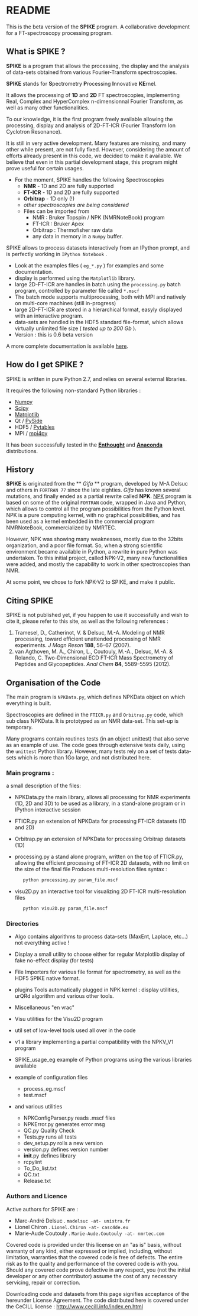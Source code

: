 # README #

This is the beta version of the **SPIKE** program. A collaborative development for a FT-spectroscopy processing program.

## What is SPIKE ? ##

**SPIKE** is a program that allows the processing, the display and the analysis of data-sets obtained from various Fourier-Transform spectroscopies.

**SPIKE** stands for **S**pectrometry **P**rocessing **I**nnovative **KE**rnel.

It allows the processing of **1D** and **2D** FT spectroscopies, implementing Real, Complex and HyperComplex n-dimensionnal Fourier Transform, as well as many other functionalities.

To our knowledge, it is the first program freely available allowing the processing, display and analysis of 2D-FT-ICR (Fourier Transform Ion Cyclotron Resonance).

It is still in very active development.
Many features are missing, and many other while present, are not fully fixed.
However, considering the amount of efforts already present in this code, we decided to make it available.
We believe that even in this partial development stage, this program might prove useful for certain usages.

* For the moment, SPIKE handles the following Spectroscopies
    * **NMR** - 1D and 2D are fully supported
    * **FT-ICR** - 1D and 2D are fully supported
    * **Orbitrap** - 1D only (!)
    * _other spectroscopies are being considered_
    * Files can be imported from
        * NMR : Bruker Topspin / NPK (NMRNoteBook) program
        * FT-ICR : Bruker Apex
        * Orbitrap : Thermofisher raw data
        * any data in memory in a `Numpy` buffer.


SPIKE allows to process datasets interactively from an IPython prompt, and is perfectly working in `IPython Notebook` .

* Look at the examples files ( `eg_*.py` ) for examples and some documentation.
* display is performed using the `Matplotlib` library.
* large 2D-FT-ICR are handles in batch using the `processing.py` batch program, controlled by parameter file called `*.mscf`
* The batch mode supports multiprocessing, both with MPI and natively on multi-core machines (still in-progress)
* large 2D-FT-ICR are stored in a hierarchical format, easyly displayed with an interactive program.
* data-sets are handled in the HDF5 standard file-format, which allows virtually unlimited file size ( _tested up to 200 Gb_ ).
* Version : this is 0.6 beta version

A more complete documentation is available [here](https://spikydoc.bitbucket.org).  


## How do I get SPIKE ? ##
SPIKE is written in pure Python 2.7, and relies on several external libraries.

It requires the following non-standard Python libraries :

* [Numpy](http://docs.scipy.org/doc/numpy/reference/)
* [Scipy](http://docs.scipy.org/doc/scipy/reference/)
* [Matplotlib](http://Matplotlib.org/contents.html)
* Qt / [PySide](http://qt-project.org/wiki/PySide)
* HDF5 / [Pytables](http://www.pytables.org/moin) 
* MPI / [mpi4py](http://www.mpi4py.scipy.org/)

It has been successfully tested in the [**Enthought**](https://enthought.com/) and [**Anaconda**](http://continuum.io/) distributions.

## History ##

**SPIKE** is originated from the ** _Gifa_ ** program, developed by M-A Delsuc and others in `FORTRAN 77` since the late eighties.
_Gifa_ has known several mutations, and finally ended as a partial rewrite called **NPK**.
[NPK](http://abcis.cbs.cnrs.fr/NPK/) program is based on some of the original `FORTRAN` code, wrapped in Java and Python, which allows to control all the program possibilities from the Python level.
NPK is a pure computing kernel, with no graphical possibilities, and has been used as a kernel embedded in the commercial program NMRNoteBook, commercialized by NMRTEC.

However, NPK was showing many weaknesses, mostly due to the 32bits organization, and a poor file format. So, when a strong scientific environment became available in Python, a rewrite in pure Python was undertaken. To this initial project, called NPK-V2, many new functionalities were added, and mostly the capability to work in other spectroscopies than NMR.

At some point, we chose to fork NPK-V2 to SPIKE, and make it public.

## Citing SPIKE ##
SPIKE is not published yet, if you happen to use it successfully and wish to cite it, please refer to this site, as well as the following references :

  1.	Tramesel, D., Catherinot, V. & Delsuc, M.-A. Modeling of NMR processing, toward efficient unattended processing of NMR experiments. _J Magn Reson_ **188**, 56–67 (2007).
  2.	van Agthoven, M. A., Chiron, L., Coutouly, M.-A., Delsuc, M.-A. & Rolando, C. Two-Dimensional ECD FT-ICR Mass Spectrometry of Peptides and Glycopeptides. _Anal Chem_ **84**, 5589–5595 (2012).

## Organisation of the Code ##

The main program is `NPKData.py`, which defines NPKData object on which everything is built.

Spectroscopies are defined in the `FTICR.py` and `Orbitrap.py` code, which sub class NPKData.
It is prototyped as an NMR data-set. This set-up is temporary.

Many programs contain routines tests (in an object unittest) that also serve as an example of use.
The code goes through extensive tests daily, using the `unittest` Python library. However, many tests rely on a set of tests data-sets which is more than 1Go large, and not distributed here.


### Main programs :
a small description of the files:

- NPKData.py
   the main library, allows all processing for NMR experiments (1D, 2D and 3D)
   to be used as a library, in a stand-alone program or in IPython interactive session
- FTICR.py
   an extension of NPKData for processing FT-ICR datasets (1D and 2D)
- Orbitrap.py
   an extension of NPKData for processing Orbitrap datasets (1D)

- processing.py
   a stand alone program, written on the top of FTICR.py, allowing the efficient processing
   of FT-ICR 2D datasets, with no limit on the size of the final file
   Produces multi-resolution files
   syntax : 
   ```python 
      python processing.py param_file.mscf
   ```
   
- visu2D.py
   an interactive tool for visualizing 2D FT-ICR multi-resolution files
   ```python 
      python visu2D.py param_file.mscf
  ```

### Directories
- Algo
   contains algorithms to process data-sets
   (MaxEnt, Laplace, etc...) not everything active !
- Display
   a small utility to choose either for regular Matplotlib display of fake no-effect display (for tests)
- File
   Importers for various file format for spectrometry, as well as the HDF5 SPIKE native format.
- plugins
   Tools automatically plugged in NPK kernel : display utilities, urQRd algorithm and various other tools. 
- Miscellaneous
   "en vrac"
- Visu
   utilities for the Visu2D program
- util
   set of low-level tools used all over in the code
- v1
   a library implementing a partial compatibility with the NPKV_V1 program
- SPIKE_usage_eg
   example of Python programs using the various libraries available
- example of configuration files
    - process_eg.mscf
    - test.mscf

- and various utilities

    - NPKConfigParser.py	reads .mscf files
    - NPKError.py			generates error msg
    - QC.py				Quality Check
    - Tests.py				runs all tests
    - dev_setup.py			rolls a new version
    - version.py			defines version number
    - __init__.py			defines library
    - rcpylint				
    - To_Do_list.txt
    - QC.txt
    - Release.txt

### Authors and Licence ###
Active authors for SPIKE are :

- Marc-André Delsuc  .  `madelsuc -at- unistra.fr`
- Lionel Chiron      .  `Lionel.Chiron -at- casc4de.eu`
- Marie-Aude Coutouly . `Marie-Aude.Coutouly -at- nmrtec.com`

Covered code is provided under this license on an "as is" basis, without warranty of any kind, either expressed or implied, including, without limitation, warranties that the covered code is free of defects. The entire risk as to the quality and performance of the covered code is with you. Should any covered code prove defective in any respect, you (not the initial developer or any other contributor) assume the cost of any necessary servicing, repair or correction.

Downloading code and datasets from this page signifies acceptance of the hereunder License Agreement. The code distributed here is covered under the CeCILL license : http://www.cecill.info/index.en.html